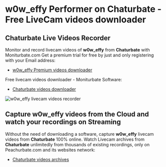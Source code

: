 # w0w_effy Performer on Chaturbate - Free LiveCam videos downloader

## Chaturbate Live Videos Recorder

Monitor and record livecam videos of **w0w_effy** from **Chaturbate** with Moniturbate.com
Get a premium trial for free by just and only registering with your Email address:
* [w0w_effy Premium videos downloader](https://moniturbate.com/request-demo-licence-key.html)

Free livecam videos downloader - Moniturbate Software:
* [Chaturbate videos downloader](https://moniturbate.com/moniturbate-download-software.html)

![w0w_effy livecam videos recorder](https://peachurnet.com/templates/moniturbate-software.png)


## Capture w0w_effy videos from the Cloud and watch your recordings on Streaming

Without the need of downloading a software, capture **w0w_effy** livecam videos from **Chaturbate** 100% online.
Watch Livecam archives from **Chaturbate** unlimitedly from thousands of existing recordings, only on Peachurbate.com and its websites network:
* [Chaturbate videos archives](https://peachurnet.com/)